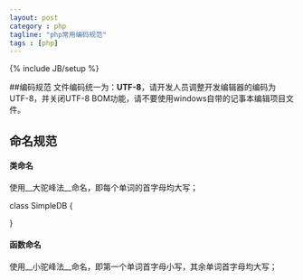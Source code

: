 ```yaml
---
layout: post
category : php
tagline: "php常用编码规范"
tags : [php]
---
```

{% include JB/setup %}

##编码规范
文件编码统一为：__UTF-8__，请开发人员调整开发编辑器的编码为UTF-8，并关闭UTF-8 BOM功能，请不要使用windows自带的记事本编辑项目文件。

## 命名规范
#### 类命名
使用__大驼峰法__命名，即每个单词的首字母均大写；

  class SimpleDB {

  }

#### 函数命名
使用__小驼峰法__命名，即第一个单词首字母小写，其余单词首字母均大写；
  


